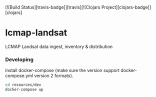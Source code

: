 [![Build Status][travis-badge]][travis][![Clojars Project][clojars-badge]][clojars]

# lcmap-landsat
LCMAP Landsat data ingest, inventory &amp; distribution

### Developing
Install docker-compose (make sure the version support docker-compose.yml version 2 formats).

```bash
cd resources/dev
docker-compose up
```
